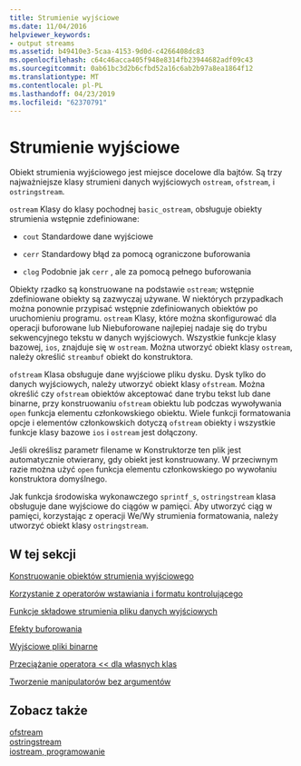 ```yaml
---
title: Strumienie wyjściowe
ms.date: 11/04/2016
helpviewer_keywords:
- output streams
ms.assetid: b49410e3-5caa-4153-9d0d-c4266408dc83
ms.openlocfilehash: c64c46acca405f948e8314fb23944682adf09c43
ms.sourcegitcommit: 0ab61bc3d2b6cfbd52a16c6ab2b97a8ea1864f12
ms.translationtype: MT
ms.contentlocale: pl-PL
ms.lasthandoff: 04/23/2019
ms.locfileid: "62370791"
---
```

# <a name="output-streams"></a>Strumienie wyjściowe

Obiekt strumienia wyjściowego jest miejsce docelowe dla bajtów. Są trzy najważniejsze klasy strumieni danych wyjściowych `ostream`, `ofstream`, i `ostringstream`.

`ostream` Klasy do klasy pochodnej `basic_ostream`, obsługuje obiekty strumienia wstępnie zdefiniowane:

- `cout` Standardowe dane wyjściowe

- `cerr` Standardowy błąd za pomocą ograniczone buforowania

- `clog` Podobnie jak `cerr` , ale za pomocą pełnego buforowania

Obiekty rzadko są konstruowane na podstawie `ostream`; wstępnie zdefiniowane obiekty są zazwyczaj używane. W niektórych przypadkach można ponownie przypisać wstępnie zdefiniowanych obiektów po uruchomieniu programu. `ostream` Klasy, które można skonfigurować dla operacji buforowane lub Niebuforowane najlepiej nadaje się do trybu sekwencyjnego tekstu w danych wyjściowych. Wszystkie funkcje klasy bazowej, `ios`, znajduje się w `ostream`. Można utworzyć obiekt klasy `ostream`, należy określić `streambuf` obiekt do konstruktora.

`ofstream` Klasa obsługuje dane wyjściowe pliku dysku. Dysk tylko do danych wyjściowych, należy utworzyć obiekt klasy `ofstream`. Można określić czy `ofstream` obiektów akceptować dane trybu tekst lub dane binarne, przy konstruowaniu `ofstream` obiektu lub podczas wywoływania `open` funkcja elementu członkowskiego obiektu. Wiele funkcji formatowania opcje i elementów członkowskich dotyczą `ofstream` obiekty i wszystkie funkcje klasy bazowe `ios` i `ostream` jest dołączony.

Jeśli określisz parametr filename w Konstruktorze ten plik jest automatycznie otwierany, gdy obiekt jest konstruowany. W przeciwnym razie można użyć `open` funkcja elementu członkowskiego po wywołaniu konstruktora domyślnego.

Jak funkcja środowiska wykonawczego `sprintf_s`, `ostringstream` klasa obsługuje dane wyjściowe do ciągów w pamięci. Aby utworzyć ciąg w pamięci, korzystając z operacji We/Wy strumienia formatowania, należy utworzyć obiekt klasy `ostringstream`.

## <a name="in-this-section"></a>W tej sekcji

[Konstruowanie obiektów strumienia wyjściowego](../standard-library/constructing-output-stream-objects.md)

[Korzystanie z operatorów wstawiania i formatu kontrolującego](../standard-library/using-insertion-operators-and-controlling-format.md)

[Funkcje składowe strumienia pliku danych wyjściowych](../standard-library/output-file-stream-member-functions.md)

[Efekty buforowania](../standard-library/effects-of-buffering.md)

[Wyjściowe pliki binarne](../standard-library/binary-output-files.md)

[Przeciążanie operatora << dla własnych klas](../standard-library/overloading-the-output-operator-for-your-own-classes.md)

[Tworzenie manipulatorów bez argumentów](../standard-library/writing-your-own-manipulators-without-arguments.md)

## <a name="see-also"></a>Zobacz także

[ofstream](../standard-library/basic-ofstream-class.md)<br/>
[ostringstream](../standard-library/basic-ostringstream-class.md)<br/>
[iostream, programowanie](../standard-library/iostream-programming.md)<br/>
